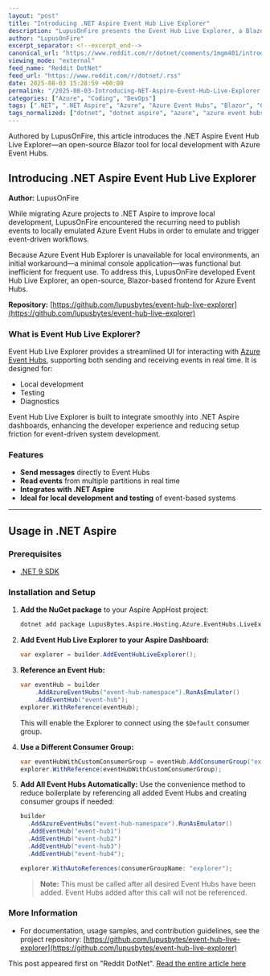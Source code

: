 ```yaml
---
layout: "post"
title: "Introducing .NET Aspire Event Hub Live Explorer"
description: "LupusOnFire presents the Event Hub Live Explorer, a Blazor-based open-source tool for interacting with Azure Event Hubs during local development. It integrates with .NET Aspire dashboards, providing real-time message sending and reading capabilities to streamline event-driven workflows and diagnostics."
author: "LupusOnFire"
excerpt_separator: <!--excerpt_end-->
canonical_url: "https://www.reddit.com/r/dotnet/comments/1mgm401/introducing_net_aspire_event_hub_live_explorer/"
viewing_mode: "external"
feed_name: "Reddit DotNet"
feed_url: "https://www.reddit.com/r/dotnet/.rss"
date: 2025-08-03 15:28:59 +00:00
permalink: "/2025-08-03-Introducing-NET-Aspire-Event-Hub-Live-Explorer.html"
categories: ["Azure", "Coding", "DevOps"]
tags: [".NET", ".NET Aspire", "Azure", "Azure Event Hubs", "Blazor", "Coding", "Community", "Consumer Groups", "Dashboard Integration", "Developer Tooling", "DevOps", "Event Driven Workflows", "Local Development", "NuGet Package", "Open Source"]
tags_normalized: ["dotnet", "dotnet aspire", "azure", "azure event hubs", "blazor", "coding", "community", "consumer groups", "dashboard integration", "developer tooling", "devops", "event driven workflows", "local development", "nuget package", "open source"]
---
```


Authored by LupusOnFire, this article introduces the .NET Aspire Event Hub Live Explorer—an open-source Blazor tool for local development with Azure Event Hubs.<!--excerpt_end-->

## Introducing .NET Aspire Event Hub Live Explorer

**Author:** LupusOnFire

While migrating Azure projects to .NET Aspire to improve local development, LupusOnFire encountered the recurring need to publish events to locally emulated Azure Event Hubs in order to emulate and trigger event-driven workflows.

Because Azure Event Hub Explorer is unavailable for local environments, an initial workaround—a minimal console application—was functional but inefficient for frequent use. To address this, LupusOnFire developed Event Hub Live Explorer, an open-source, Blazor-based frontend for Azure Event Hubs.

**Repository:** [https://github.com/lupusbytes/event-hub-live-explorer](https://github.com/lupusbytes/event-hub-live-explorer)

### What is Event Hub Live Explorer?

Event Hub Live Explorer provides a streamlined UI for interacting with [Azure Event Hubs](https://learn.microsoft.com/en-us/azure/event-hubs/), supporting both sending and receiving events in real time. It is designed for:

- Local development
- Testing
- Diagnostics

Event Hub Live Explorer is built to integrate smoothly into .NET Aspire dashboards, enhancing the developer experience and reducing setup friction for event-driven system development.

### Features

- **Send messages** directly to Event Hubs
- **Read events** from multiple partitions in real time
- **Integrates with .NET Aspire**
- **Ideal for local development and testing** of event-based systems

---

## Usage in .NET Aspire

### Prerequisites

- [.NET 9 SDK](https://dotnet.microsoft.com/en-us/download/dotnet/9.0)

### Installation and Setup

1. **Add the NuGet package** to your Aspire AppHost project:

   ```bash
   dotnet add package LupusBytes.Aspire.Hosting.Azure.EventHubs.LiveExplorer
   ```

2. **Add Event Hub Live Explorer to your Aspire Dashboard:**

   ```csharp
   var explorer = builder.AddEventHubLiveExplorer();
   ```

3. **Reference an Event Hub:**

   ```csharp
   var eventHub = builder
       .AddAzureEventHubs("event-hub-namespace").RunAsEmulator()
       .AddEventHub("event-hub");
   explorer.WithReference(eventHub);
   ```

   This will enable the Explorer to connect using the `$Default` consumer group.

4. **Use a Different Consumer Group:**

   ```csharp
   var eventHubWithCustomConsumerGroup = eventHub.AddConsumerGroup("explorer");
   explorer.WithReference(eventHubWithCustomConsumerGroup);
   ```

5. **Add All Event Hubs Automatically:**
   Use the convenience method to reduce boilerplate by referencing all added Event Hubs and creating consumer groups if needed:

   ```csharp
   builder
     .AddAzureEventHubs("event-hub-namespace").RunAsEmulator()
     .AddEventHub("event-hub1")
     .AddEventHub("event-hub2")
     .AddEventHub("event-hub3")
     .AddEventHub("event-hub4");

   explorer.WithAutoReferences(consumerGroupName: "explorer");
   ```

   > **Note:**
   > This must be called after all desired Event Hubs have been added. Event Hubs added after this call will not be referenced.

### More Information

- For documentation, usage samples, and contribution guidelines, see the project repository: [https://github.com/lupusbytes/event-hub-live-explorer](https://github.com/lupusbytes/event-hub-live-explorer)

This post appeared first on "Reddit DotNet". [Read the entire article here](https://www.reddit.com/r/dotnet/comments/1mgm401/introducing_net_aspire_event_hub_live_explorer/)
